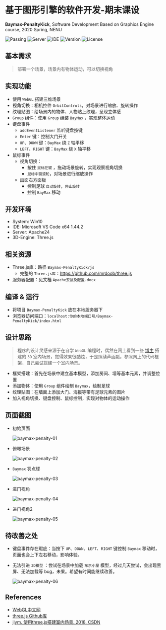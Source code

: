 # 基于图形引擎的软件开发-期末课设
**Baymax-PenaltyKick**, Software Development Based on Graphics Engine course, 2020 Spring, NENU 

![Passing](https://img.shields.io/badge/JavaScript-passing-red)
![Server](https://img.shields.io/badge/Server-Apache24-success)
![IDE](https://img.shields.io/badge/IDE-Microsoft%20VS%20Code%20x64-yellow)
![Version](https://img.shields.io/badge/version-v2.0-orange)
![License](https://img.shields.io/badge/License-Apache%202.0-blue)

## 基本需求
>部署一个场景，场景内有物体运动，可以切换视角

## 实现功能
- 使用 `WebGL` 搭建三维场景
- 视角切换：相机控件 `OrbitControls`，对场景进行缩放、旋转操作
- 纹理贴图：给场景内的物体、人物贴上纹理，呈现立体感
- `Group` 组件：使用 `Group` 组装 `BayMax` ，实现整体运动
- 键盘事件
    - `addEventListener` 监听键盘按键
    - `Enter` 键：控制大门开关
    - `UP`、`DOWN` 键：`BayMax` 绕 `Z` 轴平移
    - `LEFT`、`RIGHT` 键：`BayMax` 绕 `X` 轴平移
- 鼠标事件
    - 视角切换：
        - 按住 `鼠标左键` ，拖动场景旋转，实现观察视角切换
        - `鼠标中键滚轮`，对场景进行缩放操作
    - 画面右方面板
        - 控制足球 `自动旋转`，`停止旋转`
        - 控制 `BayMax` 移动

## 开发环境
* System: Win10
* IDE: Microsoft VS Code x64 1.44.2
* Server: Apache24
* 3D-Engine: Three.js

## 相关资源
- Three.js库：路径 `Baymax-PenaltyKick/js`
    - 完整的 `Three.js库`：https://github.com/mrdoob/three.js
- 服务器配置：见文档 `Apache安装及配置.docx`

## 编译 & 运行
- 将项目 `Baymax-PenaltyKick` 放在本地服务器下
- 浏览器访问端口：`localhost:你的本地端口号/Baymax-PenaltyKick/index.html`

## 设计思路
> 程序的设计灵感来源于在自学 `WebGL` 编程时，偶然在网上看到一些 [博主](https://blog.csdn.net/u014529917/article/details/82801737) 搭建的 `3D` 室内场景，觉得效果很酷炫，于是照葫芦画瓢，参照网上的代码框架，自己尝试搭建一个室内场景。
- 框架搭建：首先在场景中建立基本模型，添加房间、墙等基本元素，并调整位置
- 添加物体：使用 `Group` 组件绘制 `Baymax`，绘制足球
- 纹理贴图：在墙面上添加大门、海报等带有足球元素的图片
- 加入视角切换、键盘控制、鼠标控制，实现对物体的运动操作

## 页面截图
- 初始页面

    ![baymax-penalty-01](https://cdn.jsdelivr.net/gh/leungll/MyImgHosting/img/baymax-penalty-01.jpg)
  
- 俯瞰场景

    ![baymax-penalty-02](https://cdn.jsdelivr.net/gh/leungll/MyImgHosting/img/baymax-penalty-02.jpg)
  
- `Baymax` 罚点球

    ![baymax-penalty-03](https://cdn.jsdelivr.net/gh/leungll/MyImgHosting/img/baymax-penalty-03.jpg)
  
- 进门视角

    ![baymax-penalty-04](https://cdn.jsdelivr.net/gh/leungll/MyImgHosting/img/baymax-penalty-04.jpg)
  
- 进门视角2

    ![baymax-penalty-05](https://cdn.jsdelivr.net/gh/leungll/MyImgHosting/img/baymax-penalty-05.jpg)

## 待改善之处
- 键盘事件存在瑕疵：当按下 `UP`、`DOWN`、`LEFT`、`RIGHT` 键控制 `Baymax` 移动时，页面也会上下左右移动，影响体验。
- 无法引进 `3D模型` ：尝试在场景中加载 `东京小屋` 模型，经过几天尝试，会出现黑屏、无法加载等 bug，未果。希望有时间能继续改善。

    ![baymax-penalty-06](https://cdn.jsdelivr.net/gh/leungll/MyImgHosting/img/baymax-penalty-06.jpg)

## References
- [WebGL中文网](http://www.hewebgl.com)
- [three.js Github库](https://github.com/mrdoob/three.js)
- [jiym. 使用three.js搭建室内场景. 2018. CSDN](https://blog.csdn.net/u014529917/article/details/82801737)

